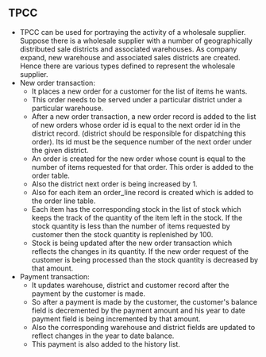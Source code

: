 ## TPCC
- TPCC can be used for portraying the activity of a wholesale supplier.
Suppose there is a wholesale supplier with a number of geographically distributed sale districts and associated warehouses. As company expand, new warehouse and associated sales districts are created. Hence there are various types defined to represent the wholesale supplier. 
- New order transaction:
  - It places a new order for a customer for the list of items he wants.
  - This order needs to be served under a particular district under a particular warehouse.
  - After a new order transaction, a new order record is added to the list of new orders whose order id is equal to the 
    next order id in the district record. (district should be responsible for dispatching this order). Its id must be the 
    sequence number of the next order under the given district. 
  - An order is created for the new order whose count is equal to the number of items requested for that order. This order is 
    added to the order table.
  - Also the district next order is being increased by 1.
  - Also for each item an order_line record is created which is added to the order line table.
  - Each item has the corresponding stock in the list of stock which keeps the track of the quantity of the item left in the       stock. If the stock quantity is less than the number of items requested by customer then the stock quantity is replenished     by 100. 
  - Stock is being updated after the new order transaction which reflects the changes in its quantity. If the new order
    request of the customer is being processed than the stock quantity is decreased by that amount.
- Payment transaction:
  - It updates warehouse, district and customer record after the payment by the customer is made.
  - So after a payment is made by the customer, the customer's balance field is decremented by the payment amount and 
    his year to date payment field is being incremented by that amount.
  - Also the corresponding warehouse and district fields are updated to reflect changes in the year to date balance. 
  - This payment is also added to the history list.
